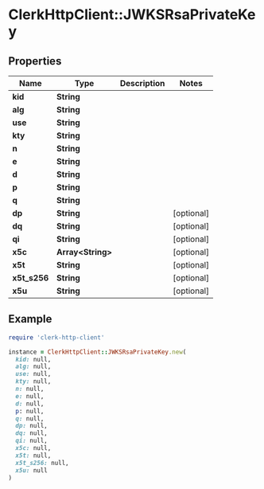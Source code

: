# ClerkHttpClient::JWKSRsaPrivateKey

## Properties

| Name | Type | Description | Notes |
| ---- | ---- | ----------- | ----- |
| **kid** | **String** |  |  |
| **alg** | **String** |  |  |
| **use** | **String** |  |  |
| **kty** | **String** |  |  |
| **n** | **String** |  |  |
| **e** | **String** |  |  |
| **d** | **String** |  |  |
| **p** | **String** |  |  |
| **q** | **String** |  |  |
| **dp** | **String** |  | [optional] |
| **dq** | **String** |  | [optional] |
| **qi** | **String** |  | [optional] |
| **x5c** | **Array&lt;String&gt;** |  | [optional] |
| **x5t** | **String** |  | [optional] |
| **x5t_s256** | **String** |  | [optional] |
| **x5u** | **String** |  | [optional] |

## Example

```ruby
require 'clerk-http-client'

instance = ClerkHttpClient::JWKSRsaPrivateKey.new(
  kid: null,
  alg: null,
  use: null,
  kty: null,
  n: null,
  e: null,
  d: null,
  p: null,
  q: null,
  dp: null,
  dq: null,
  qi: null,
  x5c: null,
  x5t: null,
  x5t_s256: null,
  x5u: null
)
```

